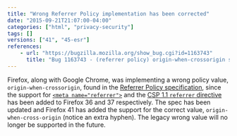 ```yaml
---
title: "Wrong Referrer Policy implementation has been corrected"
date: "2015-09-21T21:07:00-04:00"
categories: ["html", "privacy-security"]
tags: []
versions: ["41", "45-esr"]
references:
    - url: "https://bugzilla.mozilla.org/show_bug.cgi?id=1163743"
      title: "Bug 1163743 - (referrer policy) origin-when-crossorigin should have a hyphen in cross-origin"
---
```

Firefox, along with Google Chrome, was implementing a wrong policy value, `origin-when-crossorigin`, found in the [Referrer Policy specification](https://w3c.github.io/webappsec/specs/referrer-policy/), since the support for [`<meta name="referrer">`](https://developer.mozilla.org/docs/Web/HTML/Element/meta#attr-name) and the [CSP 1.1 `referrer` directive](https://developer.mozilla.org/docs/Web/Security/CSP/CSP_policy_directives#referrer) has been added to Firefox 36 and 37 respectively. The spec has been updated and Firefox 41 has added the support for the correct value, `origin-when-cross-origin` (notice an extra hyphen). The legacy wrong value will no longer be supported in the future.
